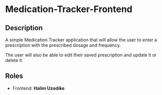 # Medication-Tracker-Frontend

## Description
A simple Medication Tracker application that will allow the user to enter a prescription with the prescribed dosage and frequency.

The user will also be able to edit their saved prescription and update it or delete it.

## Roles
* Frontend: **Halim Uzodike**